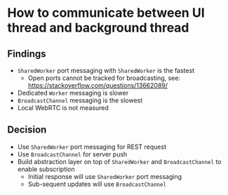 # How to communicate between UI thread and background thread

## Findings

- `SharedWorker` port messaging with `SharedWorker` is the fastest
  - Open ports cannot be tracked for broadcasting, see: https://stackoverflow.com/questions/13662089/
- Dedicated `Worker` messaging is slower
- `BroadcastChannel` messaging is the slowest
- Local WebRTC is not measured

## Decision

- Use `SharedWorker` port messaging for REST request
- Use `BroadcastChannel` for server push
- Build abstraction layer on top of `SharedWorker` and `BroadcastChannel` to enable subscription
  - Initial response will use `SharedWorker` port messaging
  - Sub-sequent updates will use `BroadcastChannel`
